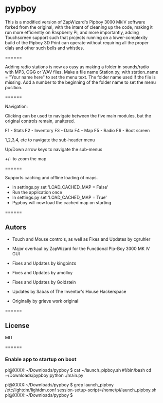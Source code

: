 pypboy
======

This is a modified version of ZapWizard's Pipboy 3000 MkIV software forked from the original, with the
intent of cleaning up the code, making it run more efficiently on Raspberry Pi, and more importantly, adding Touchscreen support
such that projects running on a lower-complexity build of the Pipboy 3D Print can operate without requiring all the proper dials
and other such bells and whistles.

======

Adding radio stations is now as easy as making a folder in sounds/radio with MP3, OGG or WAV files.
Make a file name Station.py, with station_name = "Your name here" to set the menu text. The folder name used if the file is missing.
Add a number to the beginning of the folder name to set the menu position.

======

Navigation:

Clicking can be used to navigate between the five main modules, but the original controls remain, unaltered.

F1 - Stats
F2 - Inventory
F3 - Data
F4 - Map
F5 - Radio
F6 - Boot screen

1,2,3,4, etc to navigate the sub-header menu

Up/Down arrow keys to navigate the sub-menus

+/- to zoom the map

======

Supports caching and offline loading of maps.
* In settings.py set 'LOAD_CACHED_MAP = False'
* Run the application once
* In settings.py set 'LOAD_CACHED_MAP = True'
* Pypboy will now load the cached map on starting

======

## Autors
* Touch and Mouse controls, as well as Fixes and Updates by cgruhler

* Major overhaul by ZapWizard for the Functional Pip-Boy 3000 MK IV GUI

* Fixes and Updates by kingpinzs

* Fixes and Updates by amolloy

* Fixes and Updates by Goldstein

* Updates by Sabas of The Inventor's House Hackerspace

* Originally by grieve work original<br>

======

## License
MIT

======

### Enable app to startup on boot
pi@XXXX:~/Downloads/pypboy $ cat ~/launch_pipboy.sh
#!/bin/bash
cd ~/Downloads/pypboy
python ./main.py

pi@XXXX:~/Downloads/pypboy $ grep launch_pipboy /etc/lightdm/lightdm.conf
session-setup-script=/home/pi/launch_pipboy.sh
pi@XXXX:~/Downloads/pypboy $
